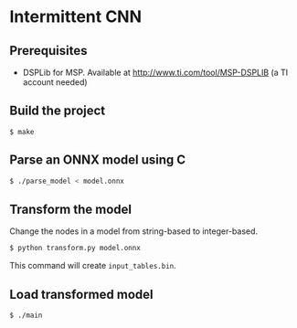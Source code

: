 # Intermittent CNN

## Prerequisites

* DSPLib for MSP. Available at http://www.ti.com/tool/MSP-DSPLIB (a TI account needed)

## Build the project

```
$ make
```

## Parse an ONNX model using C
```sh
$ ./parse_model < model.onnx
```

## Transform the model

Change the nodes in a model from string-based to integer-based.

```sh
$ python transform.py model.onnx
```

This command will create `input_tables.bin`.

## Load transformed model

```
$ ./main
```
